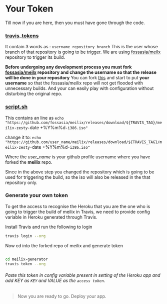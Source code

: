 # Your Token
Till now if you are here, then you must have gone through the code.
### [travis_tokens](/travis_tokens)
It contain 3 words as :
`username repository branch`
This is the user whose branch of that repository is going to be trigger.
We are using [fossasia/meilx](https://github.com/fossasia/meilix) repository to trigger its build.

**Before undergoing any development process you must fork [fossasia/meilx](https://github.com/fossasia/meilix) repository and change the username so that the release will be done in your repository**
You can fork [this](https://github.com/fossasia/meilix) and start to put **your username** so that the fossasia/meilix repo will not get flooded with unnecessary builds. And your can easily play with configuration without disturbing the original repo.

### [script.sh](/script.sh)
This contains an line as
`echo "https://github.com/fossasia/meilix/releases/download/${TRAVIS_TAG}/meilix-zesty-`date +%Y%m%d`-i386.iso"`

change it to:
`echo "https://github.com/user_name/meilix/releases/download/${TRAVIS_TAG}/meilix-zesty-`date +%Y%m%d`-i386.iso"`

Where the *user_name* is your github profile username where you have forked the **meilix** repo.

Since in the above step you changed the repository which is going to be used for triggering the build, so the iso will also be released in the that repository only.

### Generate your own token
To get the access to recognise the Heroku that you are the one who is going to trigger the build of meilix in Travis, we need to provide config variable in Heroku generated through Travis.

Install Travis and run the following to login

```sh
travis login --org
```

Now cd into the forked repo of meilix and generate token

```sh

cd meilix-generator
travis token --org
```

###### Paste this token in config variable present in setting of the Heroku app and add KEY as `KEY` and VALUE as the `access token`.

> Now you are ready to go. Deploy your app.
